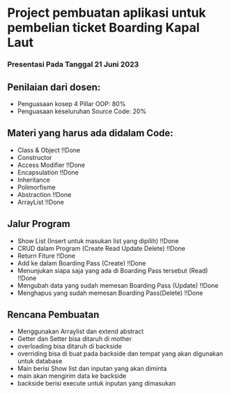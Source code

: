# Project pembuatan aplikasi untuk pembelian ticket Boarding Kapal Laut
### Presentasi Pada Tanggal 21 Juni 2023

## Penilaian dari dosen:
- Penguasaan kosep 4 Pillar OOP: 80%
- Penguasaan keseluruhan Source Code: 20%

## Materi yang harus ada didalam Code:
- Class & Object !!Done
- Constructor 
- Access Modifier !!Done
- Encapsulation !!Done
- Inheritance
- Polimorfisme
- Abstraction !!Done
- ArrayList !!Done

## Jalur Program
- Show List (Insert untuk masukan list yang dipilih) !!Done
- CRUD dalam Program (Create Read Update Delete) !!Done
- Return Fiture !!Done
- Add ke dalam Boarding Pass (Create) !!Done
- Menunjukan siapa saja yang ada di Boarding Pass tersebut (Read) !!Done
- Mengubah data yang sudah memesan Boarding Pass (Update) !!Done
- Menghapus yang sudah memesan Boarding Pass(Delete) !!Done

## Rencana Pembuatan
- Menggunakan Arraylist dan extend abstract
- Getter dan Setter bisa ditaruh di mother
- overloading bisa ditaruh di backside
- overriding bisa di buat pada backside dan tempat yang akan digunakan untuk database
- Main berisi Show list dan inputan yang akan diminta
- main akan mengirim data ke backside
- backside berisi execute untuk inputan yang dimasukan